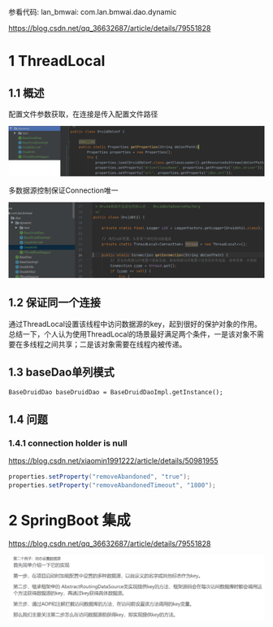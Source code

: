 参看代码: lan_bmwai: com.lan.bmwai.dao.dynamic

<https://blog.csdn.net/qq_36632687/article/details/79551828>

# 1 ThreadLocal

## 1.1 概述

配置文件参数获取，在连接是传入配置文件路径

![默认配置文件](./assets/默认配置文件.png)

多数据源控制保证Connection唯一

![多数据源控制](./assets/多数据源控制.png)

## 1.2 保证同一个连接

​	通过ThreadLocal设置该线程中访问数据源的key，起到很好的保护对象的作用。总结一下，个人认为使用ThreadLocal的场景最好满足两个条件，一是该对象不需要在多线程之间共享；二是该对象需要在线程内被传递。

## 1.3 baseDao单列模式

```
BaseDruidDao baseDruidDao = BaseDruidDaoImpl.getInstance();
```



## 1.4 问题

### 1.4.1 connection holder is null

<https://blog.csdn.net/xiaomin1991222/article/details/50981955>

```java
properties.setProperty("removeAbandoned", "true");
properties.setProperty("removeAbandonedTimeout", "1800");
```



# 2 SpringBoot 集成

<https://blog.csdn.net/qq_36632687/article/details/79551828>

![SpringBoot集成](./assets/SpringBoot集成.png)